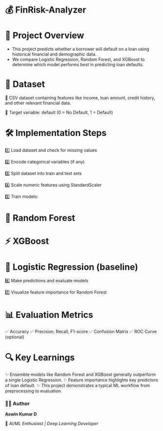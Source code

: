 # 💰 FinRisk-Analyzer

# 🧠 Project Overview

- This project predicts whether a borrower will default on a loan using historical financial and demographic data.
- We compare Logistic Regression, Random Forest, and XGBoost to determine which model performs best in predicting loan defaults.

# 📂 Dataset

🔹 CSV dataset containing features like income, loan amount, credit history, and other relevant financial data.

🔹 Target variable: default (0 = No Default, 1 = Default)

# 🛠️ Implementation Steps

1️⃣ Load dataset and check for missing values

2️⃣ Encode categorical variables (if any)

3️⃣ Split dataset into train and test sets

4️⃣ Scale numeric features using StandardScaler

5️⃣ Train models:

# 🌳 Random Forest

# ⚡ XGBoost

# 🔹 Logistic Regression (baseline)
6️⃣ Make predictions and evaluate models

7️⃣ Visualize feature importance for Random Forest

# 📊 Evaluation Metrics

✅ Accuracy
✅ Precision, Recall, F1-score
✅ Confusion Matrix
✅ ROC Curve (optional)

# 🔍 Key Learnings

✨ Ensemble models like Random Forest and XGBoost generally outperform a single Logistic Regression.
✨ Feature importance highlights key predictors of loan default.
✨ This project demonstrates a typical ML workflow from preprocessing to evaluation.

  ### 👨‍💻 Author

   **Aswin Kumar D**

💌 *AI/ML Enthusiast | Deep Learning Developer*
